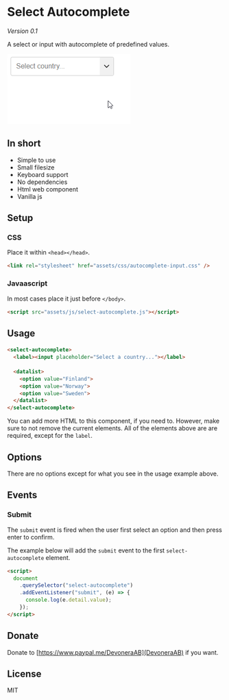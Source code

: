 # Select Autocomplete

_Version 0.1_

A select or input with autocomplete of predefined values.

![](screenshot.gif)

## In short

- Simple to use
- Small filesize
- Keyboard support
- No dependencies
- Html web component
- Vanilla js

## Setup

### CSS

Place it within `<head></head>`.

```html
<link rel="stylesheet" href="assets/css/autocomplete-input.css" />
```

### Javaascript

In most cases place it just before `</body>`.

```html
<script src="assets/js/select-autocomplete.js"></script>
```

## Usage

<!-- prettier-ignore -->
```html
<select-autocomplete>
  <label><input placeholder="Select a country..."></label>

  <datalist>
    <option value="Finland">
    <option value="Norway">
    <option value="Sweden">
  </datalist>
</select-autocomplete>
```

You can add more HTML to this component, if you need to. However, make sure to not remove the current elements. All of the elements above are are required, except for the `label`.

## Options

There are no options except for what you see in the usage example above.

## Events

### Submit

The `submit` event is fired when the user first select an option and then press enter to confirm.

The example below will add the `submit` event to the first `select-autocomplete` element.

```html
<script>
  document
    .querySelector("select-autocomplete")
    .addEventListener("submit", (e) => {
      console.log(e.detail.value);
    });
</script>
```

## Donate

Donate to [https://www.paypal.me/DevoneraAB](DevoneraAB) if you want.

## License

MIT
